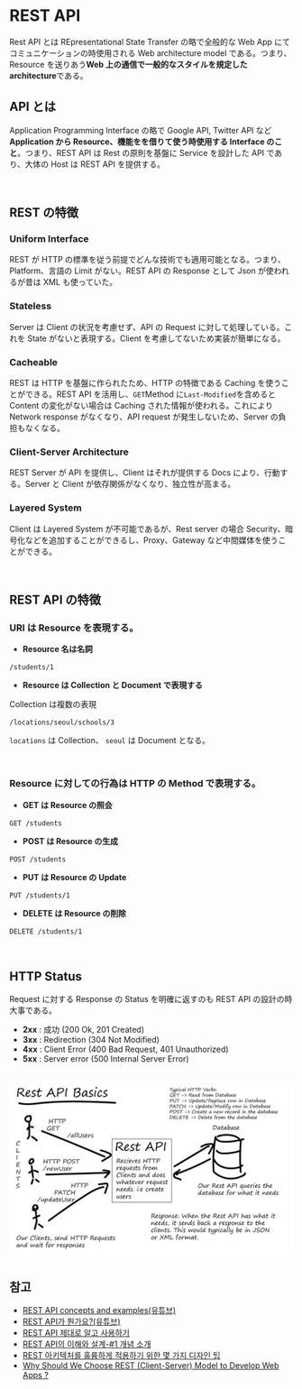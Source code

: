 # REST API

Rest API とは REpresentational State Transfer の略で全般的な Web App にてコミュニケーションの時使用される Web architecture model である。つまり、Resource を送りあう**Web 上の通信で一般的なスタイルを規定した architecture**である。

## API とは

Application Programming Interface の略で Google API, Twitter API など **Application から Resource、機能をを借りて使う時使用する Interface のこと**。つまり、REST API は Rest の原則を基盤に Service を設計した API であり、大体の Host は REST API を提供する。

<br>

## REST の特徴

### Uniform Interface

REST が HTTP の標準を従う前提でどんな技術でも適用可能となる。つまり、Platform、言語の Limit がない。REST API の Response として Json が使われるが昔は XML も使っていた。

### Stateless

Server は Client の状況を考慮せず、API の Request に対して処理している。これを State がないと表現する。Client を考慮してないため実装が簡単になる。

### Cacheable

REST は HTTP を基盤に作られたため、HTTP の特徴である Caching を使うことができる。REST API を活用し、`GET`Method に`Last-Modified`を含めると Content の変化がない場合は Caching された情報が使われる。これにより Network response がなくなり、API request が発生しないため、Server の負担もなくなる。

### Client-Server Architecture

REST Server が API を提供し、Client はそれが提供する Docs により、行動する。Server と Client が依存関係がなくなり、独立性が高まる。

### Layered System

Client は Layered System が不可能であるが、Rest server の場合 Security、暗号化などを追加することができるし、Proxy、Gateway など中間媒体を使うことができる。

<br>

## REST API の特徴

### URI は Resource を表現する。

-   **Resource 名は名詞**

```
/students/1
```

-   **Resource は Collection と Document で表現する**

Collection は複数の表現

```
/locations/seoul/schools/3
```

`locations` は Collection、 `seoul` は Document となる。

<br>

### Resource に対しての行為は HTTP の Method で表現する。

-   **GET は Resource の照会**

```
GET /students
```

-   **POST は Resource の生成**

```
POST /students
```

-   **PUT は Resource の Update**

```
PUT /students/1
```

-   **DELETE は Resource の削除**

```
DELETE /students/1
```

<br>

## HTTP Status

Request に対する Response の Status を明確に返すのも REST API の設計の時大事である。

-   **2xx** : 成功 (200 Ok, 201 Created)
-   **3xx** : Redirection (304 Not Modified)
-   **4xx** : Client Error (400 Bad Request, 401 Unauthorized)
-   **5xx** : Server error (500 Internal Server Error)

<br>

<img src="../../images/network/REST.png">

<br>

## 참고

-   [REST API concepts and examples(유튜브)](https://www.youtube.com/watch?v=7YcW25PHnAA)
-   [REST API가 뭔가요?(유튜브)](https://www.youtube.com/watch?v=iOueE9AXDQQ)
-   [REST API 제대로 알고 사용하기](https://meetup.toast.com/posts/92)
-   [REST API의 이해와 설계-#1 개념 소개](https://bcho.tistory.com/953)
-   [REST 아키텍처를 훌륭하게 적용하기 위한 몇 가지 디자인 팁](https://spoqa.github.io/2012/02/27/rest-introduction.html)
-   [Why Should We Choose REST (Client-Server) Model to Develop Web Apps ?](https://medium.com/@audira98/why-should-we-choose-rest-client-server-model-to-develop-web-apps-c3bb2451b13a)
